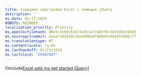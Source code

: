 ```yaml
---
title: Создание надстройки Excel с помощью jQuery
description: ''
ms.date: 01/17/2019
ROBOTS: NOINDEX
localization_priority: Priority
ms.openlocfilehash: d0e5c3cbbc63473a911a7c683f0c3815d92e9eb5
ms.sourcegitcommit: d1aa7201820176ed986b9f00bb9c88e055906c77
ms.translationtype: HT
ms.contentlocale: ru-RU
ms.lasthandoff: 01/23/2019
ms.locfileid: "29387837"
---
```

[!include[Excel add-ins get started jQuery](../includes/file-get-started-excel-jquery.md)]
